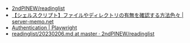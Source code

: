 - [2ndPINEW/readinglist](https://github.com/2ndPINEW/readinglist/tree/master)
- [【シェルスクリプト】ファイルやディレクトリの有無を確認する方法色々 | server-memo.net](https://www.server-memo.net/shellscript/file_check.html)
- [Authentication | Playwright](https://playwright.dev/docs/auth#testing-multiple-roles-with-pom-fixtures)
- [readinglist/20230206.md at master · 2ndPINEW/readinglist](https://github.com/2ndPINEW/readinglist/blob/master/20230206.md)
